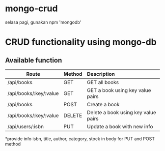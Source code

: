 # mongo-crud
selasa pagi, gunakan npm 'mongodb'
# CRUD functionality using mongo-db
## Available function
| Route           | Method   | Description   |
| ----------      |:------| :-------------|
| /api/books      |GET     |GET all books|
| /api/books/:key/:value  |GET     |GET a book using key value pairs|
| /api/books      |POST    |Create a book    |
| /api/books/:key/:value  |DELETE  |Delete a book using key value pairs    |
| /api/users/:isbn  |PUT     |Update a book with new info|
*provide info isbn, title, author, category, stock in body for PUT and POST method
